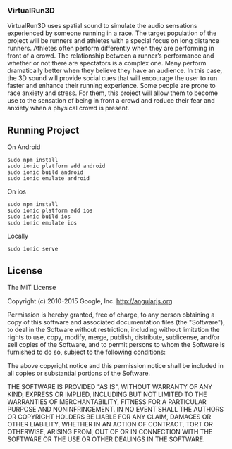 ### VirtualRun3D

VirtualRun3D uses spatial sound to simulate the audio sensations experienced by someone running in a race. The target population of the project will be runners and athletes with a special focus on long distance runners. Athletes often perform differently when they are performing in front of a crowd. The relationship between a runner’s performance and whether or not there are spectators is a complex one. Many perform dramatically better when they believe they have an audience. In this case, the 3D sound will provide social cues that will encourage the user to run faster and enhance their running experience. Some people are prone to race anxiety and stress. For them, this project will allow them to become use to the sensation of being in front a crowd and reduce their fear and anxiety when a physical crowd is present.

## Running Project

On Android
```
sudo npm install
sudo ionic platform add android
sudo ionic build android
sudo ionic emulate android
```

On ios
```
sudo npm install
sudo ionic platform add ios
sudo ionic build ios
sudo ionic emulate ios
```

Locally 
```
sudo ionic serve
```

## License
The MIT License

Copyright (c) 2010-2015 Google, Inc. http://angularjs.org

Permission is hereby granted, free of charge, to any person obtaining a copy
of this software and associated documentation files (the "Software"), to deal
in the Software without restriction, including without limitation the rights
to use, copy, modify, merge, publish, distribute, sublicense, and/or sell
copies of the Software, and to permit persons to whom the Software is
furnished to do so, subject to the following conditions:

The above copyright notice and this permission notice shall be included in
all copies or substantial portions of the Software.

THE SOFTWARE IS PROVIDED "AS IS", WITHOUT WARRANTY OF ANY KIND, EXPRESS OR
IMPLIED, INCLUDING BUT NOT LIMITED TO THE WARRANTIES OF MERCHANTABILITY,
FITNESS FOR A PARTICULAR PURPOSE AND NONINFRINGEMENT. IN NO EVENT SHALL THE
AUTHORS OR COPYRIGHT HOLDERS BE LIABLE FOR ANY CLAIM, DAMAGES OR OTHER
LIABILITY, WHETHER IN AN ACTION OF CONTRACT, TORT OR OTHERWISE, ARISING FROM,
OUT OF OR IN CONNECTION WITH THE SOFTWARE OR THE USE OR OTHER DEALINGS IN
THE SOFTWARE.
